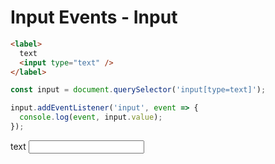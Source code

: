 <link rel="stylesheet" href="./assets/index.css" />
<script type="module" src="./assets/index.js"></script>

# Input Events - Input

```html
<label>
  text
  <input type="text" />
</label>
```

```javascript
const input = document.querySelector('input[type=text]');

input.addEventListener('input', event => {
  console.log(event, input.value);
});
```

<ui-demo>
  <label>
    text
    <input type="text" />
  </label>
</ui-demo>

<ui-console></ui-console>

<script type="module">
  const input = document.querySelector('input[type=text]');
  input.addEventListener('input', e => console.log(e, input.value));
</script>
